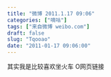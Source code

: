 ```yaml
---
title: "微博 2011.1.17 09:06"
categories: ["嘀咕"]
tags: ["来自微博 weibo.com"]
draft: false
slug: "Tqooao"
date: "2011-01-17 09:06:00"
---
```


<p>其实我是比较喜欢坐火车 O网页链接 ​​​​</p>

